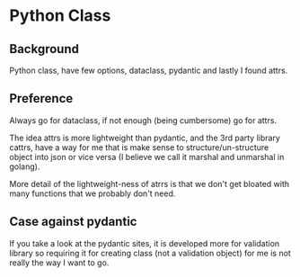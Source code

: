 # Python Class

## Background 

Python class, have few options, dataclass, pydantic and lastly I found attrs. 

## Preference

Always go for dataclass, if not enough (being cumbersome) go for attrs.

The idea attrs is more lightweight than pydantic, and the 3rd party library cattrs, have a way for me that is make sense to structure/un-structure object into json or vice versa (I believe we call it marshal and unmarshal in golang). 

More detail of the lightweight-ness of atrrs is that we don't get bloated with many functions that we probably don't need. 

## Case against pydantic

If you take a look at the pydantic sites, it is developed more for validation library so requiring it for creating class (not a validation object) for me is not really the way I want to go.

